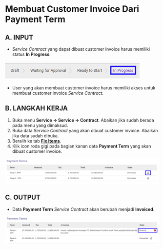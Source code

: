 # Membuat Customer Invoice Dari Payment Term

## A. INPUT

* *Service Contract* yang dapat dibuat customer invoice harus memiliki status **In Progress**.

![](../../img/service-contract/status-inprogress.png)

* User yang akan membuat customer invoice harus memiliki akses untuk membuat customer invoice *Service Contract*.

## B. LANGKAH KERJA

1. Buka menu **Service -> Service -> Contract**. Abaikan jika sudah berada pada menu yang dimaksud.
2. Buka data *Service Contract* yang akan dibuat customer invoice. Abaikan jika data sudah dibuka.
3. Beralih ke tab **[Fix Items](./penjelasan.md#tab-fix-items)**.
4. Klik icon roda gigi pada bagian kanan data **Payment Term** yang akan dibuat customer invoice.

![](../../img/service-contract/icon-create-invoice.png)

## C. OUTPUT

* Data **Payment Term** *Service Contract* akan berubah menjadi **Invoiced**.

![](../../img/service-contract/output-create-invoice.png)
